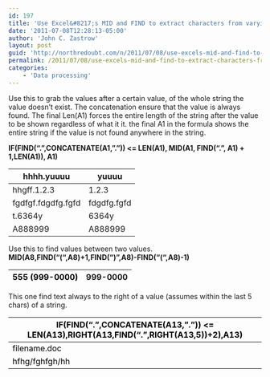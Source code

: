 ```yaml
---
id: 197
title: 'Use Excel&#8217;s MID and FIND to extract characters from varying positions'
date: '2011-07-08T12:28:13-05:00'
author: 'John C. Zastrow'
layout: post
guid: 'http://northredoubt.com/n/2011/07/08/use-excels-mid-and-find-to-extract-characters-from-varying-positions/'
permalink: /2011/07/08/use-excels-mid-and-find-to-extract-characters-from-varying-positions/
categories:
    - 'Data processing'
---
```


Use this to grab the values after a certain value, of the whole string the value doesn’t exist. The concatenation ensure that the value is always found. The final Len(A1) forces the entire length of the string after the value to be shown regardless of what it it. the final A1 in the formula shows the entire string if the value is not found anywhere in the string.

**IF(FIND(“.”,CONCATENATE(A1,”.”)) &lt;= LEN(A1), MID(A1, FIND(“.”, A1) + 1,LEN(A1)), A1)**

| hhhh.yuuuu | yuuuu |
|---|---|
| hhgff.1.2.3 | 1.2.3 |
| fgdfgf.fdgdfg.fgfd | fdgdfg.fgfd |
| t.6364y | 6364y |
| A888999 | A888999 |

Use this to find values between two values.  
**MID(A8,FIND(“(“,A8)+1,FIND(“)”,A8)-FIND(“(“,A8)-1)**

| <span style="color: #000000;">555 (999-0000)</span> | 999-0000 |
|---|---|

This one find text always to the right of a value (assumes within the last 5 chars) of a string.

| **<span style="color: #000000;">IF(FIND(“.”,CONCATENATE(A13,”.”)) &lt;= LEN(A13),RIGHT(A13,FIND(“.”,RIGHT(A13,5))+2),A13)</span>** |
|---|
| <span style="color: #000000;">filename.doc</span> | .doc |
| <span style="color: #000000;">hfhg/fghfgh/hh</span> | hfhg/fghfgh/hh |

